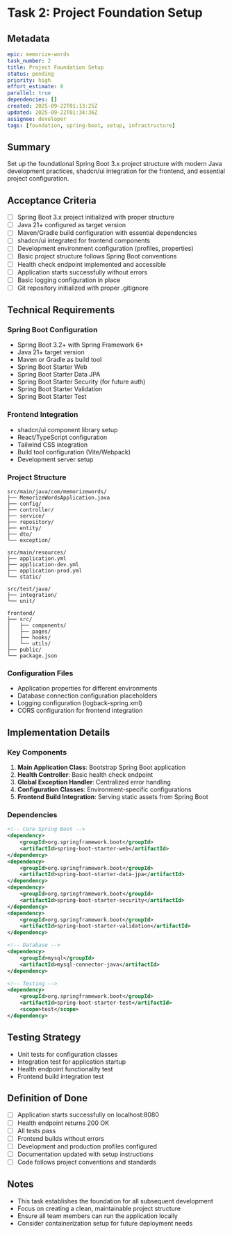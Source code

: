 # Task 2: Project Foundation Setup

## Metadata
```yaml
epic: memorize-words
task_number: 2
title: Project Foundation Setup
status: pending
priority: high
effort_estimate: 8
parallel: true
dependencies: []
created: 2025-09-22T01:13:25Z
updated: 2025-09-22T01:34:36Z
assignee: developer
tags: [foundation, spring-boot, setup, infrastructure]
```

## Summary
Set up the foundational Spring Boot 3.x project structure with modern Java development practices, shadcn/ui integration for the frontend, and essential project configuration.

## Acceptance Criteria
- [ ] Spring Boot 3.x project initialized with proper structure
- [ ] Java 21+ configured as target version
- [ ] Maven/Gradle build configuration with essential dependencies
- [ ] shadcn/ui integrated for frontend components
- [ ] Development environment configuration (profiles, properties)
- [ ] Basic project structure follows Spring Boot conventions
- [ ] Health check endpoint implemented and accessible
- [ ] Application starts successfully without errors
- [ ] Basic logging configuration in place
- [ ] Git repository initialized with proper .gitignore

## Technical Requirements

### Spring Boot Configuration
- Spring Boot 3.2+ with Spring Framework 6+
- Java 21+ target version
- Maven or Gradle as build tool
- Spring Boot Starter Web
- Spring Boot Starter Data JPA
- Spring Boot Starter Security (for future auth)
- Spring Boot Starter Validation
- Spring Boot Starter Test

### Frontend Integration
- shadcn/ui component library setup
- React/TypeScript configuration
- Tailwind CSS integration
- Build tool configuration (Vite/Webpack)
- Development server setup

### Project Structure
```
src/main/java/com/memorizewords/
├── MemorizeWordsApplication.java
├── config/
├── controller/
├── service/
├── repository/
├── entity/
├── dto/
└── exception/

src/main/resources/
├── application.yml
├── application-dev.yml
├── application-prod.yml
└── static/

src/test/java/
├── integration/
└── unit/

frontend/
├── src/
│   ├── components/
│   ├── pages/
│   ├── hooks/
│   └── utils/
├── public/
└── package.json
```

### Configuration Files
- Application properties for different environments
- Database connection configuration placeholders
- Logging configuration (logback-spring.xml)
- CORS configuration for frontend integration

## Implementation Details

### Key Components
1. **Main Application Class**: Bootstrap Spring Boot application
2. **Health Controller**: Basic health check endpoint
3. **Global Exception Handler**: Centralized error handling
4. **Configuration Classes**: Environment-specific configurations
5. **Frontend Build Integration**: Serving static assets from Spring Boot

### Dependencies
```xml
<!-- Core Spring Boot -->
<dependency>
    <groupId>org.springframework.boot</groupId>
    <artifactId>spring-boot-starter-web</artifactId>
</dependency>
<dependency>
    <groupId>org.springframework.boot</groupId>
    <artifactId>spring-boot-starter-data-jpa</artifactId>
</dependency>
<dependency>
    <groupId>org.springframework.boot</groupId>
    <artifactId>spring-boot-starter-security</artifactId>
</dependency>
<dependency>
    <groupId>org.springframework.boot</groupId>
    <artifactId>spring-boot-starter-validation</artifactId>
</dependency>

<!-- Database -->
<dependency>
    <groupId>mysql</groupId>
    <artifactId>mysql-connector-java</artifactId>
</dependency>

<!-- Testing -->
<dependency>
    <groupId>org.springframework.boot</groupId>
    <artifactId>spring-boot-starter-test</artifactId>
    <scope>test</scope>
</dependency>
```

## Testing Strategy
- Unit tests for configuration classes
- Integration test for application startup
- Health endpoint functionality test
- Frontend build integration test

## Definition of Done
- [ ] Application starts successfully on localhost:8080
- [ ] Health endpoint returns 200 OK
- [ ] All tests pass
- [ ] Frontend builds without errors
- [ ] Development and production profiles configured
- [ ] Documentation updated with setup instructions
- [ ] Code follows project conventions and standards

## Notes
- This task establishes the foundation for all subsequent development
- Focus on creating a clean, maintainable project structure
- Ensure all team members can run the application locally
- Consider containerization setup for future deployment needs
